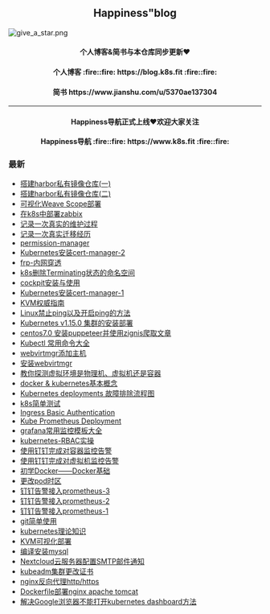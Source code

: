 <h2 align="center">Happiness"blog</h2>

![give_a_star.png](https://i.loli.net/2020/02/13/HrtNCLnq9lwvOuz.png)

<h4 align="center">个人博客&简书与本仓库同步更新❤️</h4>
<h4 align="center">个人博客 :fire::fire: https://blog.k8s.fit :fire::fire: </h4>
<h4 align="center">简书 https://www.jianshu.com/u/5370ae137304</h4>

***
<h4 align="center">Happiness导航正式上线❤️欢迎大家关注</h4>
<h4 align="center">Happiness导航 :fire::fire: https://www.k8s.fit :fire::fire: </h4>


### 最新

* [搭建harbor私有镜像仓库(一)]()
* [搭建harbor私有镜像仓库(二)]()
* [可视化Weave Scope部署](https://github.com/happinesslijian/Happiness-blog/blob/master/%E5%8D%9A%E5%AE%A2%E6%96%87%E7%AB%A0/%E5%8F%AF%E8%A7%86%E5%8C%96Weave%20Scope%E9%83%A8%E7%BD%B2.md)
* [在k8s中部署zabbix](https://github.com/happinesslijian/Happiness-blog/blob/master/%E5%8D%9A%E5%AE%A2%E6%96%87%E7%AB%A0/%E5%9C%A8k8s%E4%B8%AD%E9%83%A8%E7%BD%B2zabbix.md)
* [记录一次真实的维护过程](https://github.com/happinesslijian/Happiness-blog/blob/master/%E5%8D%9A%E5%AE%A2%E6%96%87%E7%AB%A0/%E8%AE%B0%E5%BD%95%E4%B8%80%E6%AC%A1%E7%9C%9F%E5%AE%9E%E7%9A%84%E7%BB%B4%E6%8A%A4%E8%BF%87%E7%A8%8B.md)
* [记录一次真实迁移经历](https://github.com/happinesslijian/Happiness-blog/blob/master/%E5%8D%9A%E5%AE%A2%E6%96%87%E7%AB%A0/%E8%AE%B0%E5%BD%95%E4%B8%80%E6%AC%A1%E7%9C%9F%E5%AE%9E%E8%BF%81%E7%A7%BB%E7%BB%8F%E5%8E%86.MD)
* [permission-manager](https://github.com/happinesslijian/Happiness-blog/blob/master/%E5%8D%9A%E5%AE%A2%E6%96%87%E7%AB%A0/permission-manager.md)
* [Kubernetes安装cert-manager-2](https://github.com/happinesslijian/Happiness-blog/blob/master/%E5%8D%9A%E5%AE%A2%E6%96%87%E7%AB%A0/Kubernetes%E5%AE%89%E8%A3%85cert-manager-2.md)
* [frp-内网穿透](https://github.com/happinesslijian/Happiness-blog/blob/master/%E5%8D%9A%E5%AE%A2%E6%96%87%E7%AB%A0/frp-%E5%86%85%E7%BD%91%E7%A9%BF%E9%80%8F.md)
* [k8s删除Terminating状态的命名空间](https://github.com/happinesslijian/Happiness-blog/blob/master/%E5%8D%9A%E5%AE%A2%E6%96%87%E7%AB%A0/k8s%E5%88%A0%E9%99%A4Terminating%E7%8A%B6%E6%80%81%E7%9A%84%E5%91%BD%E5%90%8D%E7%A9%BA%E9%97%B4.md)
* [cockpit安装与使用](https://github.com/happinesslijian/Happiness-blog/blob/master/%E5%8D%9A%E5%AE%A2%E6%96%87%E7%AB%A0/cockpit%E5%AE%89%E8%A3%85%E4%B8%8E%E4%BD%BF%E7%94%A8.md)
* [Kubernetes安装cert-manager-1](https://github.com/happinesslijian/Happiness-blog/blob/master/%E5%8D%9A%E5%AE%A2%E6%96%87%E7%AB%A0/Kubernetes%E5%AE%89%E8%A3%85cert-manager-1.md)
* [KVM权威指南](https://github.com/happinesslijian/Happiness-blog/blob/master/%E5%8D%9A%E5%AE%A2%E6%96%87%E7%AB%A0/KVM%E6%9D%83%E5%A8%81%E6%8C%87%E5%8D%97.md)
* [Linux禁止ping以及开启ping的方法](https://github.com/happinesslijian/Happiness-blog/blob/master/%E5%8D%9A%E5%AE%A2%E6%96%87%E7%AB%A0/Linux%E7%A6%81%E6%AD%A2ping%E4%BB%A5%E5%8F%8A%E5%BC%80%E5%90%AFping%E7%9A%84%E6%96%B9%E6%B3%95.md)
* [Kubernetes v1.15.0 集群的安装部署](https://github.com/happinesslijian/Happiness-blog/blob/master/%E5%8D%9A%E5%AE%A2%E6%96%87%E7%AB%A0/Kubernetes%20v1.15.0%20%E9%9B%86%E7%BE%A4%E7%9A%84%E5%AE%89%E8%A3%85%E9%83%A8%E7%BD%B2.md)
* [centos7.0 安装puppeteer并使用zignis爬取文章]()
* [Kubectl 常用命令大全 ]()
* [webvirtmgr添加主机]()
* [安装webvirtmgr]()
* [教你探测虚拟环境是物理机、虚拟机还是容器]()
* [docker & kubernetes基本概念]()
* [Kubernetes deployments 故障排除流程图]()
* [k8s简单测试]()
* [Ingress Basic Authentication]()
* [Kube Prometheus Deployment]()
* [grafana常用监控模板大全]()
* [kubernetes-RBAC实操]()
* [使用钉钉完成对容器监控告警]()
* [使用钉钉完成对虚拟机监控告警]()
* [初学Docker——Docker基础]()
* [更改pod时区]()
* [钉钉告警接入prometheus-3]()
* [钉钉告警接入prometheus-2]()
* [钉钉告警接入prometheus-1]()
* [git简单使用]()
* [kubernetes理论知识]()
* [KVM可视化部署]()
* [编译安装mysql]()
* [Nextcloud云服务器配置SMTP邮件通知]()
* [kubeadm集群更改证书]()
* [nginx反向代理http/https](https://github.com/happinesslijian/Happiness-blog/blob/master/%E5%8D%9A%E5%AE%A2%E6%96%87%E7%AB%A0/nginx%E5%8F%8D%E5%90%91%E4%BB%A3%E7%90%86httphttps.md)
* [Dockerfile部署nginx apache tomcat](https://github.com/happinesslijian/Happiness-blog/blob/master/%E5%8D%9A%E5%AE%A2%E6%96%87%E7%AB%A0/Dockerfile%E9%83%A8%E7%BD%B2nginx%20apache%20tomcat.md)
* [解决Google浏览器不能打开kubernetes dashboard方法](https://github.com/happinesslijian/my-blog/blob/master/%E5%8D%9A%E5%AE%A2%E6%96%87%E7%AB%A0/%E8%A7%A3%E5%86%B3Google%E6%B5%8F%E8%A7%88%E5%99%A8%E4%B8%8D%E8%83%BD%E6%89%93%E5%BC%80kubernetes%20dashboard%E6%96%B9%E6%B3%95.md)
